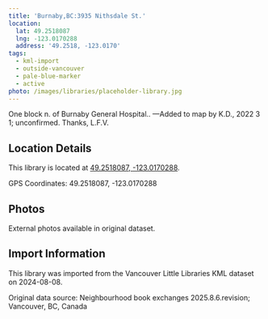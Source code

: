 ```yaml
---
title: 'Burnaby,BC:3935 Nithsdale St.'
location:
  lat: 49.2518087
  lng: -123.0170288
  address: '49.2518, -123.0170'
tags:
  - kml-import
  - outside-vancouver
  - pale-blue-marker
  - active
photo: /images/libraries/placeholder-library.jpg
---
```

One block n. of Burnaby General Hospital..
—Added to map by K.D., 2022 3 1; unconfirmed. Thanks, L.F.V.  

## Location Details

This library is located at [49.2518087, -123.0170288](https://www.google.com/maps?q=49.2518087,-123.0170288).

GPS Coordinates: 49.2518087, -123.0170288

## Photos

External photos available in original dataset.

## Import Information

This library was imported from the Vancouver Little Libraries KML dataset on 2024-08-08.

Original data source: Neighbourhood book exchanges 2025.8.6.revision; Vancouver, BC, Canada
